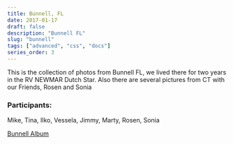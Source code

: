 ```yaml
---
title: Bunnell, FL
date: 2017-01-17
draft: false
description: "Bunnell FL"
slug: "bunnell"
tags: ["advanced", "css", "docs"]
series_order: 3
---
```


This is the collection of photos from Bunnell FL, we lived there for two years in the RV NEWMAR Dutch Star. Also there are several pictures from CT with our Friends, Rosen and Sonia

### Participants:
Mike, Tina, Ilko, Vessela, Jimmy, Marty, Rosen, Sonia

[Bunnell Album](https://goo.gl/photos/esmeY9ykw7pCsnv96)
